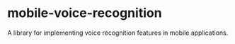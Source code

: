 # mobile-voice-recognition
A library for implementing voice recognition features in mobile applications.
